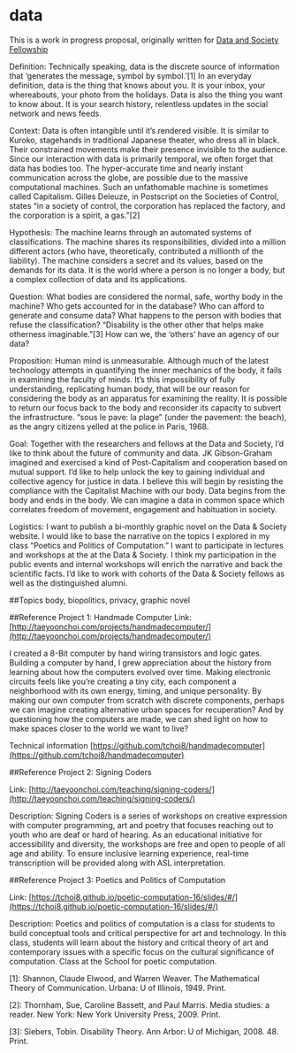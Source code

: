 # data

This is a work in progress proposal, originally written for [Data and Society Fellowship](http://www.datasociety.net/initiatives/fellows-program/)

Definition: Technically speaking, data is the discrete source of information that ‘generates the message, symbol by symbol.’[1] In an everyday definition, data is the thing that knows about you. It is your inbox, your whereabouts, your photo from the holidays. Data is also the thing you want to know about. It is your search history, relentless updates in the social network and news feeds. 

Context: Data is often intangible until it’s rendered visible. It is similar to Kuroko, stagehands in traditional Japanese theater, who dress all in black. Their constrained movements make their presence invisible to the audience. Since our interaction with data is primarily temporal, we often forget that data has bodies too. The hyper-accurate time and nearly instant communication across the globe, are possible due to the massive computational machines. Such an unfathomable machine is sometimes called Capitalism. Gilles Deleuze, in Postscript on the Societies of Control, states “in a society of control, the corporation has replaced the factory, and the corporation is a spirit, a gas.”[2]

Hypothesis: The machine learns through an automated systems of classifications. The machine shares its responsibilities, divided into a million different actors (who have, theoretically, contributed a millionth of the liability). The machine considers a secret and its values, based on the demands for its data. It is the world where a person is no longer a body, but a complex collection of data and its applications. 

Question: What bodies are considered the normal, safe, worthy body in the machine? Who gets accounted for in the database? Who can afford to generate and consume data? What happens to the person with bodies that refuse the classification?  “Disability is the other other that helps make otherness imaginable.”[3] How can we, the ‘others’ have an agency of our data?  

Proposition: Human mind is unmeasurable. Although much of the latest technology attempts in quantifying the inner mechanics of the body, it fails in examining the faculty of minds. It’s this impossibility of fully understanding, replicating human body, that will be our reason for considering the body as an apparatus for examining the reality. It is possible to return our focus back to the body and reconsider its capacity to subvert the infrastructure. “sous le pave: la plage” (under the pavement: the beach), as the angry citizens yelled at the police in Paris, 1968.

Goal: Together with the researchers and fellows at the Data and Society, I’d like to think about the future of community and data. JK Gibson-Graham imagined and exercised a kind of Post-Capitalism and cooperation based on mutual support. I’d like to help unlock the key to gaining individual and collective agency for justice in data. I believe this will begin by resisting the compliance with the Capitalist Machine with our body. Data begins from the body and ends in the body. We can imagine a data in common space which correlates freedom of movement, engagement and habituation in society.
 
Logistics: I want to publish a bi-monthly graphic novel on the Data & Society website. I would like to base the narrative on the topics I explored in my class “Poetics and Politics of Computation.” I want to participate in lectures and workshops at the at the Data & Society. I think my participation in the public events and internal workshops will enrich the narrative and back the scientific facts. I’d like to work with cohorts of the Data & Society fellows as well as the distinguished alumni.   


##Topics 
body, biopolitics, privacy, graphic novel


##Reference Project 1: Handmade Computer 
Link: [http://taeyoonchoi.com/projects/handmadecomputer/](http://taeyoonchoi.com/projects/handmadecomputer/) 

I created a 8-Bit computer by hand wiring transistors and logic gates. Building a computer by hand, I grew appreciation about the history from learning about how the computers evolved over time. Making electronic circuits feels like you’re creating a tiny city, each component a neighborhood with its own energy, timing, and unique personality. By making our own computer from scratch with discrete components, perhaps we can imagine creating alternative urban spaces for recuperation? And by questioning how the computers are made, we can shed light on how to make spaces closer to the world we want to live? 

Technical information [https://github.com/tchoi8/handmadecomputer](https://github.com/tchoi8/handmadecomputer)

##Reference Project 2: Signing Coders

Link: [http://taeyoonchoi.com/teaching/signing-coders/](http://taeyoonchoi.com/teaching/signing-coders/) 

Description:  Signing Coders is a series of workshops on creative expression with computer programming, art and poetry that focuses reaching out to youth who are deaf or hard of hearing. As an educational initiative for accessibility and diversity, the workshops are free and open to people of all age and ability. To ensure inclusive learning experience, real-time transcription will be provided along with ASL interpretation. 

##Reference Project 3: Poetics and Politics of Computation

Link:  [https://tchoi8.github.io/poetic-computation-16/slides/#/](https://tchoi8.github.io/poetic-computation-16/slides/#/) 

Description: Poetics and politics of computation is a class for students to build conceptual tools and critical perspective for art and technology. In this class, students will learn about the history and critical theory of art and contemporary issues with a specific focus on the cultural significance of computation. Class at the School for poetic computation.

[1]:  Shannon, Claude Elwood, and Warren Weaver. The Mathematical Theory of Communication. Urbana: U of Illinois, 1949. Print. 

[2]: Thornham, Sue, Caroline Bassett, and Paul Marris. Media studies: a reader. New York: New York University Press, 2009. Print.

[3]:  Siebers, Tobin. Disability Theory. Ann Arbor: U of Michigan, 2008. 48. Print.